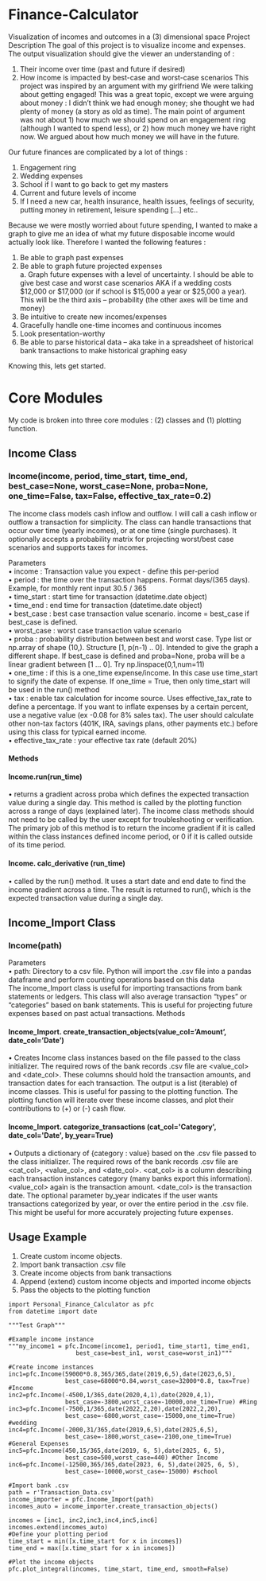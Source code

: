 # Finance-Calculator
Visualization of incomes and outcomes in a (3) dimensional space
Project Description
The goal of this project is to visualize income and expenses.  The output visualization should give the viewer an understanding of : 
1.	Their income over time (past and future if desired)
2.	How income is impacted by best-case and worst-case scenarios
This project was inspired by an argument with my girlfriend  We were talking about getting engaged!  This was a great topic, except we were arguing about money : I didn’t think we had enough money; she thought we had plenty of money (a story as old as time).  The main point of argument was not about 1) how much we should spend on an engagement ring (although I wanted to spend less), or 2) how much money we have right now.  We argued about how much money we will have in the future.

Our future finances are complicated by a lot of things : 
1.	Engagement ring  
2.	Wedding expenses  
3.	School if I want to go back to get my masters  
4.	Current and future levels of income  
5.	If I need a new car, health insurance, health issues, feelings of security, putting money in retirement, leisure spending […] etc..  

Because we were mostly worried about future spending, I wanted to make a graph to give me an idea of what my future disposable income would actually look like.  Therefore I wanted the following features :   
1.	Be able to graph past expenses  
2.	Be able to graph future projected expenses  
a.	Graph future expenses with a level of uncertainty.  I should be able to give best case and worst case scenarios AKA if a wedding costs $12,000 or $17,000 (or if school is $15,000  a year or $25,000 a year).  This will be the third axis – probability (the other axes will be time and money)  
3.	Be intuitive to create new incomes/expenses  
4.	Gracefully handle one-time incomes and continuous incomes  
5.	Look presentation-worthy  
6.	Be able to parse historical data – aka take in a spreadsheet of historical bank transactions to make historical graphing easy  


Knowing this, lets get started.

# Core Modules  
My code is broken into three core modules : (2) classes and (1) plotting function.

## Income Class  
### Income(income, period, time_start, time_end, best_case=None, worst_case=None, proba=None, one_time=False, tax=False, effective_tax_rate=0.2)   
The income class models cash inflow and outflow.  I will call a cash inflow or outflow a transaction for simplicity.  The class can handle transactions that occur over time (yearly incomes), or at one time (single purchases).  It optionally accepts a probability matrix for projecting worst/best case scenarios and supports taxes for incomes. 

Parameters  
•	income : Transaction value you expect - define this per-period  
•	period : the time over the transaction happens. Format days/(365 days).  Example, for monthly rent input 30.5 / 365  
•	time_start : start time for transaction (datetime.date object)  
•	time_end : end time for transaction (datetime.date object)  
•	best_case : best case transaction value scenario. income = best_case if best_case is defined.  
•	worst_case : worst case transaction value scenario  
•	proba : probability distribution between best and worst case. Type list or np.array of shape (10,). Structure [1, p(n-1) .. 0]. Intended to give the graph a different shape. If best_case is defined and proba=None, proba will be a linear gradient between [1 ... 0].  Try np.linspace(0,1,num=11)  
•	one_time : if this is a one_time expense/income. In this case use time_start to signify the date of expense.  If one_time = True, then only time_start will be used in the run() method  
•	tax : enable tax calculation for income source.  Uses effective_tax_rate to define a percentage.  If you want to inflate expenses by a certain percent, use a negative value (ex -0.08 for 8% sales tax).  The user should calculate other non-tax factors (401K, IRA, savings plans, other payments etc.) before using this class for typical earned income.  
•	effective_tax_rate : your effective tax rate (default 20%)  
#### Methods  
#### Income.run(run_time)  
•	returns a gradient across proba which defines the expected transaction value during a single day.  This method is called by the plotting function across a range of days (explained later).  The income class methods should not need to be called by the user except for troubleshooting or verification.  The primary job of this method is to return the income gradient if it is called within the class instances defined income period, or 0 if it is called outside of its time period.
#### Income. calc_derivative (run_time)  
•	called by the run() method.  It uses a start date and end date to find the income gradient across a time.  The result is returned to run(), which is the expected transaction value during a single day.  

## Income_Import Class  
### Income(path)  
Parameters  
•	path: Directory to a csv file. Python will import the .csv file into a pandas dataframe and perform counting operations based on this data  
The income_Import class is useful for importing transactions from bank statements or ledgers.  This class will also average transaction “types” or “categories” based on bank statements.  This is useful for projecting future expenses based on past actual transactions.
Methods  
#### Income_Import. create_transaction_objects(value_col=’Amount’, date_col=’Date’)
•	Creates Income class instances based on the file passed to the class initializer.  The required rows of the bank records .csv file are <value_col> and <date_col>.  These columns should hold the transaction amounts, and transaction dates for each transaction.  The output is a list (iterable) of income classes. This is useful for passing to the plotting function.  The plotting function will iterate over these income classes, and plot their contributions to (+) or (-) cash flow.  

#### Income_Import. categorize_transactions (cat_col='Category', date_col='Date',  by_year=True)  
•	Outputs a dictionary of {category : value} based on the .csv file passed to the class initializer.  The required rows of the bank records .csv file are <cat_col>, <value_col>, and <date_col>.  <cat_col> is a column describing each transaction instances category (many banks export this information).  <value_col> again is the transaction amount. <date_col> is the transaction date.  The optional parameter by_year indicates if the user wants transactions categorized by year, or over the entire period in the .csv file.  This might be useful for more accurately projecting future expenses.  

## Usage Example

1.	Create custom income objects.  
2.	Import bank transaction .csv file  
3.	Create income objects from bank transactions  
4.	Append (extend) custom income objects and imported income objects  
5.	Pass the objects to the plotting function  

```
import Personal_Finance_Calculator as pfc
from datetime import date

"""Test Graph"""

#Example income instance
"""my_income1 = pfc.Income(income1, period1, time_start1, time_end1, 
                   best_case=best_in1, worst_case=worst_in1)"""

#Create income instances
inc1=pfc.Income(59000*0.8,365/365,date(2019,6,5),date(2023,6,5),
                best_case=68000*0.84,worst_case=32000*0.8, tax=True) #Income
inc2=pfc.Income(-4500,1/365,date(2020,4,1),date(2020,4,1),
                best_case=-3800,worst_case=-10000,one_time=True) #Ring
inc3=pfc.Income(-7500,1/365,date(2022,2,20),date(2022,2,20),
                best_case=-6800,worst_case=-15000,one_time=True) #wedding
inc4=pfc.Income(-2000,31/365,date(2019,6,5),date(2025,6,5),
                best_case=-1800,worst_case=-2100,one_time=True) #General Expenses
inc5=pfc.Income(450,15/365,date(2019, 6, 5),date(2025, 6, 5),
                best_case=500,worst_case=440) #Other Income
inc6=pfc.Income(-12500,365/365,date(2023, 6, 5),date(2025, 6, 5),
                best_case=-10000,worst_case=-15000) #school

#Import bank .csv
path = r'Transaction_Data.csv'
income_importer = pfc.Income_Import(path)
incomes_auto = income_importer.create_transaction_objects()

incomes = [inc1, inc2,inc3,inc4,inc5,inc6]
incomes.extend(incomes_auto)
#Define your plotting period
time_start = min([x.time_start for x in incomes])
time_end = max([x.time_start for x in incomes])

#Plot the income objects
pfc.plot_integral(incomes, time_start, time_end, smooth=False)
```

